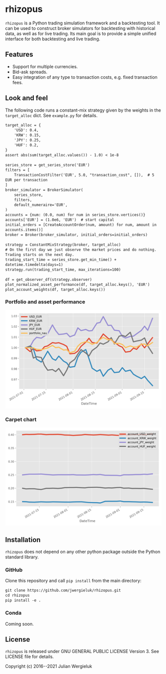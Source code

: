# rhizopus

`rhizopus` is a Python trading simulation framework and a backtesting tool. It
can be used to construct broker simulators for backtesting with historical 
data, as well as for live trading. Its main goal is to provide a simple unified 
interface for both backtesting and live trading.

## Features

* Support for multiple currencies.
* Bid-ask spreads.
* Easy integration of any type to transaction costs, e.g. fixed transaction fees.

## Look and feel

The following code runs a constant-mix strategy given by the weights in the `target_alloc` dict. 
See `example.py` for details.

    target_alloc = {
        'USD': 0.4,
        'KRW': 0.15,
        'JPY': 0.25,
        'HUF': 0.2,
    }
    assert abs(sum(target_alloc.values()) - 1.0) < 1e-8

    series_store = get_series_store('EUR')
    filters = [
        TransactionCostFilter('EUR', 5.0, "transaction_cost", []),  # 5 EUR per transaction
    ]
    broker_simulator = BrokerSimulator(
        series_store,
        filters,
        default_numeraire='EUR',
    )
    accounts = {num: (0.0, num) for num in series_store.vertices()}
    accounts['EUR'] = (1.0e6, 'EUR')  # start capital
    initial_orders = [CreateAccountOrder(num, amount) for num, amount in accounts.items()]
    broker = Broker(broker_simulator, initial_orders=initial_orders)

    strategy = ConstantMixStrategy(broker, target_alloc)
    # On the first day we just observe the market prices and do nothing. Trading starts on the next day.
    trading_start_time = series_store.get_min_time() + datetime.timedelta(days=1)
    strategy.run(trading_start_time, max_iterations=100)

    df = get_observer_df(strategy.observer)
    plot_normalized_asset_performance(df, target_alloc.keys(), 'EUR')
    plot_account_weights(df, target_alloc.keys())

### Portfolio and asset performance

![Performance](rhizopus_perf.png)

### Carpet chart

![Performance](rhizopus_alloc_weights_rel.png)

## Installation

`rhizopus` does not depend on any other python package outside the Python standard library.

### GitHub

Clone this repository and call `pip install` from the main directory:

    git clone https://github.com/jwergieluk/rhizopus.git
    cd rhizopus
    pip install -e .

### Conda

Coming soon.

## License

`rhizopus` is released under GNU GENERAL PUBLIC LICENSE Version 3. See LICENSE file for details.

Copyright (c) 2016--2021 Julian Wergieluk
